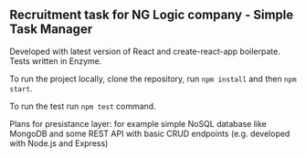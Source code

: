 ## Recruitment task for NG Logic company - Simple Task Manager

Developed with latest version of React and create-react-app boilerpate. Tests written in Enzyme.

To run the project locally, clone the repository, run `npm install` and then `npm start`.

To run the test run `npm test` command.

Plans for presistance layer: for example simple NoSQL database like MongoDB and some REST API with basic CRUD endpoints (e.g. developed with Node.js and Express)